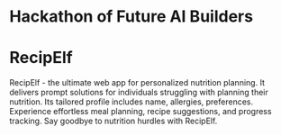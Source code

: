 # Hackathon of Future AI Builders
 # RecipElf
  RecipElf - the ultimate web app for personalized nutrition planning. It delivers prompt solutions for individuals struggling with planning their nutrition. Its tailored profile includes name, allergies, preferences. Experience effortless meal planning, recipe suggestions, and progress tracking. Say goodbye to nutrition hurdles with RecipElf.

